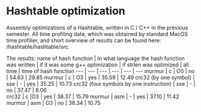# Hashtable optimization
Assembly optimizations of a Hashtable, written in C / C++ in the previous semester. All time profiling data, which was obtained by standard MacOS time profilier, and short overview of results can be found here: /hashtable/hashtable/src.

The results:
name of hash function  |   in what language the hash function was written   |   if it was some g++ optimization  |  if strlen was optimized | all time  | time of hash function
--- | --- | --- | --- | --- | --- 
murmur | c | O0 | no | 54.63 | 29.85
murmur |  c  | O3 | yes | 35.59 | 12.49
crc32 (by one symbol) | sse | -  | yes   |   35.25    |  10.73
crc32 (four symbols by one instruction) | sse   |  -  |  no  |  37.47  |  8.06    
crc32     |         c    |O3   | yes  |  38.37 |   15.79
murmur       |   asm  |  -   | yes   | 37.10   | 11.42
murmur     |     asm  |  O3   | no   | 38.34  |  10.75
